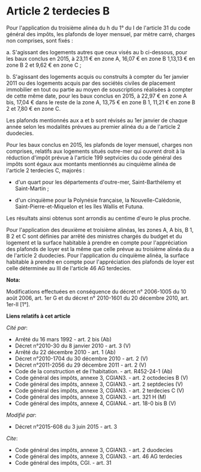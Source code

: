 # Article 2 terdecies B

Pour l'application du troisième alinéa du h du 1° du I de l'article 31 du code général des impôts, les plafonds de loyer
mensuel, par mètre carré, charges non comprises, sont fixés : 

a. S'agissant des logements autres que ceux visés au b ci-dessous, pour les baux conclus en 2015, à 23,11 € en zone A, 16,07
€ en zone B 1,13,13 € en zone B 2 et 9,62 € en zone C ; 

b. S'agissant des logements acquis ou construits à compter du 1er janvier 2011 ou des logements acquis par des sociétés
civiles de placement immobilier en tout ou partie au moyen de souscriptions réalisées à compter de cette même date, pour les
baux conclus en 2015, à 22,97 € en zone A bis, 17,04 € dans le reste de la zone A, 13,75 € en zone B 1, 11,21 € en zone B 2
et 7,80 € en zone C.

Les plafonds mentionnés aux a et b sont révisés au 1er janvier de chaque année selon les modalités prévues au premier alinéa
du a de l'article 2 duodecies.

Pour les baux conclus en 2015, les plafonds de loyer mensuel, charges non comprises, relatifs aux logements situés outre-mer
qui ouvrent droit à la réduction d'impôt prévue à l'article 199 septvicies du code général des impôts sont égaux aux montants
mentionnés au cinquième alinéa de l'article 2 terdecies C, majorés :

- d'un quart pour les départements d'outre-mer, Saint-Barthélemy et Saint-Martin ;

- d'un cinquième pour la Polynésie française, la Nouvelle-Calédonie, Saint-Pierre-et-Miquelon et les îles Wallis et Futuna. 

Les résultats ainsi obtenus sont arrondis au centime d'euro le plus proche. 

Pour l'application des deuxième et troisième alinéas, les zones A, A bis, B 1, B 2 et C sont définies par arrêté des
ministres chargés du budget et du logement et la surface habitable à prendre en compte pour l'appréciation des plafonds de
loyer est la même que celle prévue au troisième alinéa du a de l'article 2 duodecies. Pour l'application du cinquième alinéa,
la surface habitable à prendre en compte pour l'appréciation des plafonds de loyer est celle déterminée au III de l'article
46 AG terdecies.

**Nota:**

Modifications effectuées en conséquence du décret n° 2006-1005 du 10 août 2006, art. 1er G et  du décret n° 2010-1601 du 20
décembre 2010, art. 1er-II [1°].

**Liens relatifs à cet article**

_Cité par_:

  - Arrêté du 16 mars 1992 - art. 2 bis (Ab)
  - Décret n°2010-30 du 8 janvier 2010 - art. 3 (V)
  - Arrêté du 22 décembre 2010 - art. 1 (Ab)
  - Décret n°2010-1704 du 30 décembre 2010 - art. 2 (V)
  - Décret n°2011-2056 du 29 décembre 2011 - art. 2 (V)
  - Code de la construction et de l'habitation. - art. R452-24-1 (Ab)
  - Code général des impôts, annexe 3, CGIAN3. - art. 2 octodecies B (V)
  - Code général des impôts, annexe 3, CGIAN3. - art. 2 septdecies (V)
  - Code général des impôts, annexe 3, CGIAN3. - art. 2 terdecies C (V)
  - Code général des impôts, annexe 3, CGIAN3. - art. 321 H (M)
  - Code général des impôts, annexe 4, CGIAN4. - art. 18-0 bis B (V)

_Modifié par_:

  - Décret n°2015-608 du 3 juin 2015 - art. 3

_Cite_:

  - Code général des impôts, annexe 3, CGIAN3. - art. 2 duodecies
  - Code général des impôts, annexe 3, CGIAN3. - art. 46 AG terdecies
  - Code général des impôts, CGI. - art. 31
